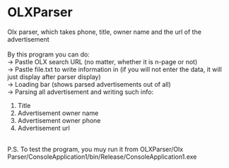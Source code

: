 # OLXParser <br />
Olx parser, which takes phone, title, owner name and the url of the advertisement <br />
<br />
By this program you can do: <br />
-> Pastle OLX search URL (no matter, whether it is n-page or not) <br />
-> Pastle file.txt to write information in (if you will not enter the data, it will just display after parser display)<br />
-> Loading bar (shows parsed advertisements out of all)<br />
-> Parsing all advertisement and writing such info:
  1) Title<br />
  2) Advertisement owner name<br />
  3) Advertisement owner phone<br />
  4) Advertisement url<br />
<br />
P.S. To test the program, you muy run it from OLXParser/Olx Parser/ConsoleApplication1/bin/Release/ConsoleApplication1.exe
